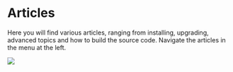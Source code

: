 # Articles

Here you will find various articles, ranging from installing, upgrading, advanced topics and how to build the source code. Navigate the articles in the menu at the left.

<img src="https://telemetry.sharepointpnp.com/syntex-samples/readme" />
